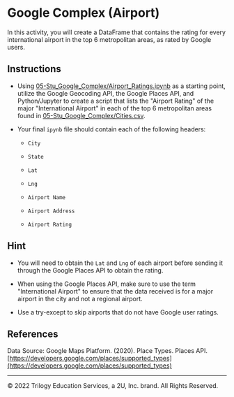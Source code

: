# Google Complex (Airport)

In this activity, you will create a DataFrame that contains the rating for every international airport in the top 6 metropolitan areas, as rated by Google users.

## Instructions

* Using [05-Stu_Google_Complex/Airport_Ratings.ipynb](Unsolved/Airport_Ratings.ipynb) as a starting point, utilize the Google Geocoding API, the Google Places API, and Python/Jupyter to create a script that lists the "Airport Rating" of the major "International Airport" in each of the top 6 metropolitan areas found in [05-Stu_Google_Complex/Cities.csv](Resources/Cities.csv).

* Your final `ipynb` file should contain each of the following headers:

  * `City`

  * `State`

  * `Lat`

  * `Lng`

  * `Airport Name`

  * `Airport Address`

  * `Airport Rating`

## Hint

* You will need to obtain the `Lat` and `Lng` of each airport before sending it through the Google Places API to obtain the rating.

* When using the Google Places API, make sure to use the term "International Airport" to ensure that the data received is for a major airport in the city and not a regional airport.

* Use a try-except to skip airports that do not have Google user ratings.

## References

Data Source: Google Maps Platform. (2020). Place Types. Places API. [https://developers.google.com/places/supported_types](https://developers.google.com/places/supported_types)

---

© 2022 Trilogy Education Services, a 2U, Inc. brand. All Rights Reserved.
